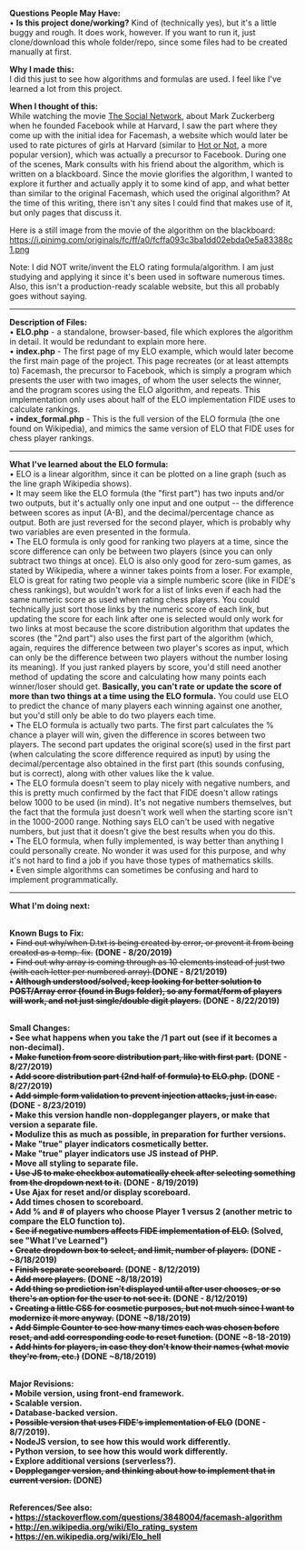 <strong>Questions People May Have:</strong><br />
• <strong>Is this project done/working?</strong> Kind of (technically yes), but it's a little buggy and rough.  It does work, however.  If you want to run it, just clone/download this whole folder/repo, since some files had to be created manually at first.<br/>

<strong>Why I made this:</strong><br />
I did this just to see how algorithms and formulas are used.  I feel like I've learned a lot from this project.

<strong>When I thought of this:</strong><br />
While watching the movie <a href="https://www.imdb.com/title/tt1285016/">The Social Network</a>, about Mark Zuckerberg when he founded Facebook while at Harvard, I saw the part where they come up with the initial idea for Facemash, a website which would later be used to rate pictures of girls at Harvard (similar to <a href="https://en.wikipedia.org/wiki/Hot_or_Not">Hot or Not</a>, a more popular version), which was actually a precursor to Facebook.  During one of the scenes, Mark consults with his friend about the algorithm, which is written on a blackboard.  Since the movie glorifies the algorithm, I wanted to explore it further and actually apply it to some kind of app, and what better than similar to the original Facemash, which used the original algorithm?  At the time of this writing, there isn't any sites I could find that makes use of it, but only pages that discuss it.

Here is a still image from the movie of the algorithm on the blackboard: https://i.pinimg.com/originals/fc/ff/a0/fcffa093c3ba1dd02ebda0e5a83388c1.png

Note:  I did NOT write/invent the ELO rating formula/algorithm.  I am just studying and applying it since it's been used in software numerous times.  Also, this isn't a production-ready scalable website, but this all probably goes without saying.

<hr>

<strong>Description of Files:</strong><br />
• <strong>ELO.php</strong> - a standalone, browser-based, file which explores the algorithm in detail.  It would be redundant to explain more here.<br />
• <strong>index.php</strong> - The first page of my ELO example, which would later become the first main page of the project.  This page recreates (or at least attempts to) Facemash, the precursor to Facebook, which is simply a program which presents the user with two images, of whom the user selects the winner, and the program scores using the ELO algorithm, and repeats.  This implementation only uses about half of the ELO implementation FIDE uses to calculate rankings.<br/>
• <strong>index_formal.php</strong> - This is the full version of the ELO formula (the one found on Wikipedia), and mimics the same version of ELO that FIDE uses for chess player rankings.<br/>

<hr>

<strong>What I've learned about the ELO formula:</strong><br/>
• ELO is a linear algorithm, since it can be plotted on a line graph (such as the line graph Wikipedia shows).<br/>
• It may seem like the ELO formula (the "first part") has two inputs and/or two outputs, but it's actually only one input and one output -- the difference between scores as input (A-B), and the decimal/percentage chance as output.  Both are just reversed for the second player, which is probably why two variables are even presented in the formula.<br/>
• The ELO formula is only good for ranking two players at a time, since the score difference can only be between two players (since you can only subtract two things at once). ELO is also only good for zero-sum games, as stated by Wikipedia, where a winner takes points from a loser.  For example, ELO is great for rating two people via a simple numberic score (like in FIDE's chess rankings), but wouldn't work for a list of links even if each had the same numeric score as used when rating chess players. You could technically just sort those links by the numeric score of each link, but updating the score for each link after one is selected would only work for two links at most because the score distribution algorithm that updates the scores (the "2nd part") also uses the first part of the algorithm (which, again, requires the difference between two player's scores as input, which can only be the difference between two players without the number losing its meaning).  If you just ranked players by score, you'd still need another method of updating the score and calculating how many points each winner/loser should get.  <strong>Basically, you can't rate or update the score of more than two things at a time using the ELO formula.</strong>  You could use ELO to predict the chance of many players each winning against one another, but you'd still only be able to do two players each time.<br/> 
• The ELO formula is actually two parts.  The first part calculates the % chance a player will win, given the difference in scores between two players.  The second part updates the original score(s) used in the first part (when calculating the score difference required as input) by using the decimal/percentage also obtained in the first part (this sounds confusing, but is correct), along with other values like the k value.<br />
• The ELO formula doesn't seem to play nicely with negative numbers, and this is pretty much confirmed by the fact that FIDE doesn't allow ratings below 1000 to be used (in mind).  It's not negative numbers themselves, but the fact that the formula just doesn't work well when the starting score isn't in the 1000-2000 range.  Nothing says ELO can't be used with negative numbers, but just that it doesn't give the best results when you do this.<br />
• The ELO formula, when fully implemented, is way better than anything I could personally create.  No wonder it was used for this purpose, and why it's not hard to find a job if you have those types of mathematics skills.<br/>
• Even simple algorithms can sometimes be confusing and hard to implement programmatically.

<hr>

<strong>What I'm doing next:</strong><br />

<br/><strong>Known Bugs to Fix:</strong><br/>
• <strike>Find out why/when D.txt is being created by error, or prevent it from being created as a temp. fix.</strike> <strong>(DONE - 8/20/2019)</strong><br/>
• <strike>Find out why array is coming through as 10 elements instead of just two (with each letter per numbered array).</strike><strong>(DONE - 8/21/2019)<br/>
• <strike>Although understood/solved, keep looking for better solution to POST/Array error (found in Bugs folder), so any format/form of players will work, and not just single/double digit players.</strike> (DONE - 8/22/2019)<br/>

<br/><strong>Small Changes:</strong><br/>
• See what happens when you take the /1 part out (see if it becomes a non-decimal).<br/>
• <strike>Make function from score distribution part, like with first part.</strike> (DONE - 8/27/2019)<br/>
• <strike>Add score distribution part (2nd half of formula) to ELO.php.</strike> (DONE - 8/27/2019)<br/>
• <strike>Add simple form validation to prevent injection attacks, just in case.</strike> (DONE - 8/23/2019)<br/>
• Make this version handle non-doppleganger players, or make that version a separate file.<br/>
• Modulize this as much as possible, in preparation for further versions.<br/>
• Make "true" player indicators cosmetically better.<br/>
• Make "true" player indicators use JS instead of PHP.<br/>
• Move all styling to separate file.<br/>
• <strike>Use JS to make checkbox automatically check after selecting something from the dropdown next to it.</strike> <strong>(DONE - 8/19/2019)</strong><br/>
• Use Ajax for reset and/or display scoreboard.<br/>
• Add times chosen to scoreboard.<br/>
• Add % and # of players who choose Player 1 versus 2 (another metric to compare the ELO function to).<br/>
• <strike>See if negative numbers affects FIDE implementation of ELO.</strike> <strong>(Solved, see "What I've Learned")</strong><br/>
• <strike>Create dropdown box to select, and limit, number of players.</strike> <strong>(DONE - ~8/18/2019)</strong><br />
• <strike>Finish separate scoreboard.</strike> <strong>(DONE - 8/12/2019)</strong><br />
• <strike>Add more players.</strike> <strong>(DONE ~8/18/2019)</strong><br />
• <strike>Add thing so prediction isn't displayed until after user chooses, or so there's an option for the user to not see it.</strike> <strong>(DONE - 8/12/2019)</strong><br/>
• <strike>Creating a little CSS for cosmetic purposes, but not much since I want to modernize it more anyway.</strike> <strong>(DONE ~8/18/2019)</strong><br />
• <strike>Add Simple Counter to see how many times each was chosen before reset, and add corresponding code to reset function.</strike> <strong>(DONE ~8-18-2019)</strong><br/>
• <strike>Add hints for players, in case they don't know their names (what movie they're from, etc.)</strike> <strong>(DONE ~8/18/2019)</strong><br/>

<br/><strong>Major Revisions:</strong><br/>
• Mobile version, using front-end framework.<br/>
• Scalable version.<br/>
• Database-backed version.<br/>
• <strike>Possible version that uses FIDE's implementation of ELO</strike><strong> (DONE - 8/7/2019)</strong>.<br />
• NodeJS version, to see how this would work differently.<br />
• Python version, to see how this would work differently.<br />
• Explore additional versions (serverless?). <br />
• <strike>Doppleganger version, and thinking about how to implement that in current version.</strike> <strong>(DONE)</strong><br/>

<br/><strong>References/See also:</strong><br/>
• <a href="https://stackoverflow.com/questions/3848004/facemash-algorithm">https://stackoverflow.com/questions/3848004/facemash-algorithm</a><br/>
• <a href="http://en.wikipedia.org/wiki/Elo_rating_system">http://en.wikipedia.org/wiki/Elo_rating_system</a><br/>
• <a href="https://en.wikipedia.org/wiki/Elo_hell">https://en.wikipedia.org/wiki/Elo_hell</a><br/>
